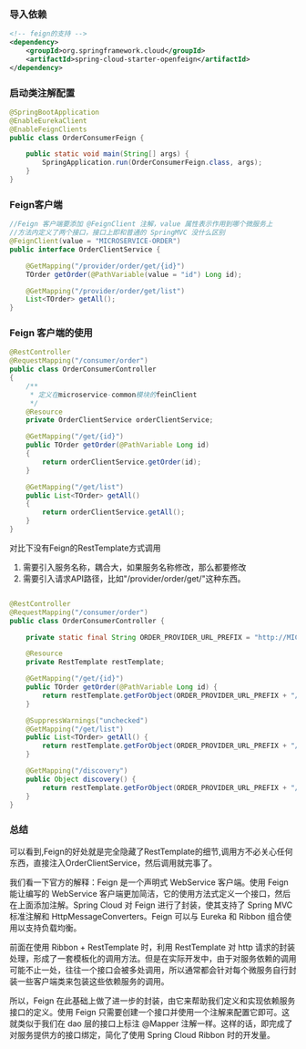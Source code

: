

### 导入依赖

```xml
<!-- feign的支持 -->
<dependency>
    <groupId>org.springframework.cloud</groupId>
    <artifactId>spring-cloud-starter-openfeign</artifactId>
</dependency>
```

### 启动类注解配置

```java
@SpringBootApplication
@EnableEurekaClient
@EnableFeignClients
public class OrderConsumerFeign {

    public static void main(String[] args) {
        SpringApplication.run(OrderConsumerFeign.class, args);
    }
}

```



### Feign客户端

```java
//Feign 客户端要添加 @FeignClient 注解，value 属性表示作用到哪个微服务上
//方法内定义了两个接口，接口上即和普通的 SpringMVC 没什么区别
@FeignClient(value = "MICROSERVICE-ORDER")
public interface OrderClientService {

    @GetMapping("/provider/order/get/{id}")
    TOrder getOrder(@PathVariable(value = "id") Long id);

    @GetMapping("/provider/order/get/list")
    List<TOrder> getAll();
}

```



### Feign 客户端的使用

```java
@RestController
@RequestMapping("/consumer/order")
public class OrderConsumerController
{
    /**
     * 定义在microservice-common模块的feinClient
     */
    @Resource
    private OrderClientService orderClientService;

    @GetMapping("/get/{id}")
    public TOrder getOrder(@PathVariable Long id)
    {
        return orderClientService.getOrder(id);
    }

    @GetMapping("/get/list")
    public List<TOrder> getAll()
    {
        return orderClientService.getAll();
    }
}
```



对比下没有Feign的RestTemplate方式调用

1. 需要引入服务名称，耦合大，如果服务名称修改，那么都要修改
2. 需要引入请求API路径，比如"/provider/order/get/"这种东西。

```java

@RestController
@RequestMapping("/consumer/order")
public class OrderConsumerController {

    private static final String ORDER_PROVIDER_URL_PREFIX = "http://MICROSERVICE-ORDER";

    @Resource
    private RestTemplate restTemplate;

    @GetMapping("/get/{id}")
    public TOrder getOrder(@PathVariable Long id) {
        return restTemplate.getForObject(ORDER_PROVIDER_URL_PREFIX + "/provider/order/get/" + id, TOrder.class);
    }

    @SuppressWarnings("unchecked")
    @GetMapping("/get/list")
    public List<TOrder> getAll() {
        return restTemplate.getForObject(ORDER_PROVIDER_URL_PREFIX + "/provider/order/get/list", List.class);
    }

    @GetMapping("/discovery")
    public Object discovery() {
        return restTemplate.getForObject(ORDER_PROVIDER_URL_PREFIX + "/provider/order/discovery", Object.class);
    }
}

```





### 总结

可以看到,Feign的好处就是完全隐藏了RestTemplate的细节,调用方不必关心任何东西，直接注入OrderClientService，然后调用就完事了。

我们看一下官方的解释：Feign 是一个声明式 WebService 客户端。使用 Feign 能让编写的 WebService 客户端更加简洁，它的使用方法式定义一个接口，然后在上面添加注解。Spring Cloud 对 Feign 进行了封装，使其支持了 Spring MVC 标准注解和 HttpMessageConverters。Feign 可以与 Eureka 和 Ribbon 组合使用以支持负载均衡。

前面在使用 Ribbon + RestTemplate 时，利用 RestTemplate 对 http 请求的封装处理，形成了一套模板化的调用方法。但是在实际开发中，由于对服务依赖的调用可能不止一处，往往一个接口会被多处调用，所以通常都会针对每个微服务自行封装一些客户端类来包装这些依赖服务的调用。

所以，Feign 在此基础上做了进一步的封装，由它来帮助我们定义和实现依赖服务接口的定义。使用 Feign 只需要创建一个接口并使用一个注解来配置它即可。这就类似于我们在 dao 层的接口上标注 @Mapper 注解一样。这样的话，即完成了对服务提供方的接口绑定，简化了使用 Spring Cloud Ribbon 时的开发量。

